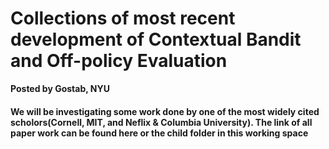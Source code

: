 # Collections of most recent development of Contextual Bandit and Off-policy Evaluation
**Posted by Gostab, NYU**

#### We will be investigating some work done by one of the most widely cited scholors(Cornell, MIT, and Neflix & Columbia University). The link of all paper work can be found here or the child folder in this working space

